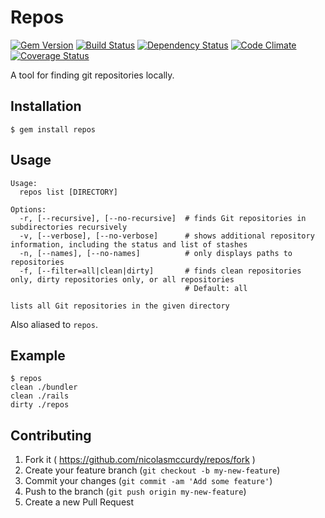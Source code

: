 # Repos
[![Gem Version](https://badge.fury.io/rb/repos.svg)](http://badge.fury.io/rb/repos)
[![Build Status](https://travis-ci.org/nicolasmccurdy/repos.svg?branch=master)](https://travis-ci.org/nicolasmccurdy/repos)
[![Dependency Status](https://gemnasium.com/nicolasmccurdy/repos.svg)](https://gemnasium.com/nicolasmccurdy/repos)
[![Code Climate](https://codeclimate.com/github/nicolasmccurdy/findrepos.png)](https://codeclimate.com/github/nicolasmccurdy/findrepos)
[![Coverage Status](https://codeclimate.com/github/nicolasmccurdy/findrepos/coverage.png)](https://codeclimate.com/github/nicolasmccurdy/findrepos)

A tool for finding git repositories locally.

## Installation
    $ gem install repos

## Usage
    Usage:
      repos list [DIRECTORY]
    
    Options:
      -r, [--recursive], [--no-recursive]  # finds Git repositories in subdirectories recursively
      -v, [--verbose], [--no-verbose]      # shows additional repository information, including the status and list of stashes
      -n, [--names], [--no-names]          # only displays paths to repositories
      -f, [--filter=all|clean|dirty]       # finds clean repositories only, dirty repositories only, or all repositories
                                           # Default: all
    
    lists all Git repositories in the given directory
Also aliased to `repos`.
      
## Example
    $ repos
    clean ./bundler
    clean ./rails
    dirty ./repos

## Contributing
1. Fork it ( https://github.com/nicolasmccurdy/repos/fork )
2. Create your feature branch (`git checkout -b my-new-feature`)
3. Commit your changes (`git commit -am 'Add some feature'`)
4. Push to the branch (`git push origin my-new-feature`)
5. Create a new Pull Request
